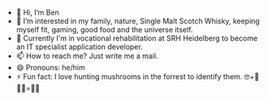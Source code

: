 - 👋 Hi, I’m Ben
- 👀 I’m interested in my family, nature, Single Malt Scotch Whisky, keeping myself fit, gaming, good food and the universe itself.
- 🌱 Currently I'm in vocational rehabilitation at SRH Heidelberg to become an IT specialist application developer.
- 📫 How to reach me? Just write me a mail.
- 😄 Pronouns: he/him
- ⚡ Fun fact: I love hunting mushrooms in the forrest to identify them. 🤓+🍄🍄‍🟫=🤔📖

<!---
Papa-Ben/Papa-Ben is a ✨ special ✨ repository because its `README.md` (this file) appears on your GitHub profile.
You can click the Preview link to take a look at your changes.
--->
